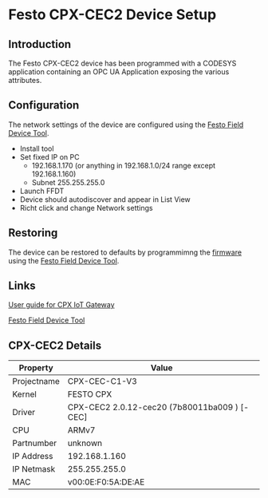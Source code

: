 # Festo CPX-CEC2 Device Setup

## Introduction

The Festo CPX-CEC2 device has been programmed with a CODESYS application containing an OPC UA Application exposing the various attributes.

## Configuration

The network settings of the device are configured using the [Festo Field Device Tool](https://www.festo.com/net/en-gb_gb/SupportPortal/default.aspx?tab=0&q=8004365).

* Install tool
* Set fixed IP on PC
  * 192.168.1.170 (or anything in 192.168.1.0/24 range except 192.168.1.160)
  * Subnet 255.255.255.0
* Launch FFDT
* Device should autodiscover and appear in List View
* Richt click and change Network settings

## Restoring

The device can be restored to defaults by programmimng the [firmware](assets\CPX-CEC-C1-V3_Temperatursensor_Systainer_withOPCUA_22_11_2019.cec2_bak) using the [Festo Field Device Tool](https://www.festo.com/net/en-gb_gb/SupportPortal/default.aspx?tab=0&q=8004365).

## Links

[User guide for CPX IoT Gateway](https://www.festo.com/net/SupportPortal/Files/640345/CPX-IOT_instruction_2019-04a_8108872d1.pdf)

[Festo Field Device Tool](https://www.festo.com/net/en-gb_gb/SupportPortal/default.aspx?tab=0&q=8004365)

## CPX-CEC2 Details

| Property    | Value                                        |
| ----------- | -------------------------------------------- |
| Projectname | CPX-CEC-C1-V3                                |
| Kernel      | FESTO CPX                                    |
| Driver      | CPX-CEC2 2.0.12-cec20 (7b80011ba009 ) [-CEC] |
| CPU         | ARMv7                                        |
| Partnumber  | unknown                                      |
| IP Address  | 192.168.1.160                                |
| IP Netmask  | 255.255.255.0                                |
| MAC         | v00:0E:F0:5A:DE:AE                           |
